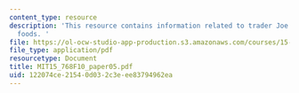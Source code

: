 ```yaml
---
content_type: resource
description: 'This resource contains information related to trader Joe''s Vs whole
  foods. '
file: https://ol-ocw-studio-app-production.s3.amazonaws.com/courses/15-768-management-of-services-concepts-design-and-delivery-fall-2010/122074ce21540d032c3eee83794962ea_MIT15_768F10_paper05.pdf
file_type: application/pdf
resourcetype: Document
title: MIT15_768F10_paper05.pdf
uid: 122074ce-2154-0d03-2c3e-ee83794962ea
---
```

